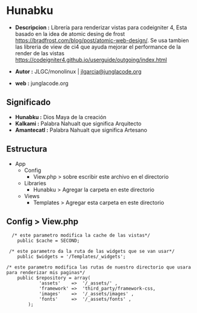 # Hunabku
- **Descripcion :** Librería para renderizar vistas para codeigniter 4, Esta basado en la idea de atomic desing de frost https://bradfrost.com/blog/post/atomic-web-design/.
Se usa tambien las libreria de view de ci4 que ayuda mejorar el performance de la render de las vistas https://codeigniter4.github.io/userguide/outgoing/index.html

- **Autor :** JLGC/monolinux | jlgarcia@junglacode.org
- **web :** junglacode.org

## Significado
- **Hunabku :** Dios Maya de la creación
- **Kalkami :** Palabra Nahualt que significa Arquitecto
- **Amantecatl :** Palabra Nahualt que significa Artesano


## Estructura 
- App
  - Config
    -  View.php > sobre escribir este archivo en el directorio
   - Libraries
     -  Hunabku > Agregar la carpeta en este directorio
   - Views
     - Templates > Agregar esta carpeta en este directorio

## Config > View.php
```
  /* este parametro modifica la cache de las vistas*/
	public $cache = SECOND; 
  
 /* este parametro da la ruta de las widgets que se van usar*/
	public $widgets = '/Templates/_widgets'; 
  
/* este parametro modifica las rutas de nuestro directorio que usara para renderizar mis paginas*/
	public $repository = array(
			'assets' 	=> 	'/_assets/' , 
			'framework'	=>	'third_party/framework-css,
			'images'	=> 	'/_assets/images' ,
			'fonts'		=> 	'/_assets/fonts' ,
		);
	
```


